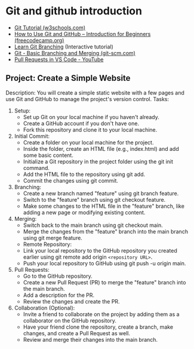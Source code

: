 # Git and github introduction

- [Git Tutorial (w3schools.com)](https://www.w3schools.com/git/default.asp)
- [How to Use Git and GitHub – Introduction for Beginners (freecodecamp.org)](https://www.freecodecamp.org/news/introduction-to-git-and-github/)
- [Learn Git Branching](https://learngitbranching.js.org/) (Interactive tutorial)
- [Git - Basic Branching and Merging (git-scm.com)](https://git-scm.com/book/en/v2/Git-Branching-Basic-Branching-and-Merging)
- [Pull Requests in VS Code - YouTube](https://www.youtube.com/watch?v=LdSwWxVzUpo)

## Project: Create a Simple Website

Description: You will create a simple static website with a few pages and use Git and GitHub to manage the project's version control.
Tasks:

1. Setup:
   - Set up Git on your local machine if you haven't already.
   - Create a GitHub account if you don't have one.
   - Fork this repository and clone it to your local machine.
2. Initial Commit:
   - Create a folder on your local machine for the project.
   - Inside the folder, create an HTML file (e.g., index.html) and add some basic content.
   - Initialize a Git repository in the project folder using the git init command.
   - Add the HTML file to the repository using git add.
   - Commit the changes using git commit.
3. Branching:
   - Create a new branch named "feature" using git branch feature.
   - Switch to the "feature" branch using git checkout feature.
   - Make some changes to the HTML file in the "feature" branch, like adding a new page or modifying existing content.
4. Merging:
   - Switch back to the main branch using git checkout main.
   - Merge the changes from the "feature" branch into the main branch using git merge feature.
   - Remote Repository:
   - Link your local repository to the GitHub repository you created earlier using git remote add origin `<repository URL>`.
   - Push your local repository to GitHub using git push -u origin main.
5. Pull Requests:
   - Go to the GitHub repository.
   - Create a new Pull Request (PR) to merge the "feature" branch into the main branch.
   - Add a description for the PR.
   - Review the changes and create the PR.
6. Collaboration (Optional):
   - Invite a friend to collaborate on the project by adding them as a collaborator on the GitHub repository.
   - Have your friend clone the repository, create a branch, make changes, and create a Pull Request as well.
   - Review and merge their changes into the main branch.
